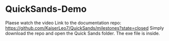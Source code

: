 # QuickSands-Demo  

Plaese watch the video
Link to the documentation repo: https://github.com/KaiserLeo7/QuickSands/milestones?state=closed
Simply download the repo and open the Quick Sands folder. The exe file is inside.

